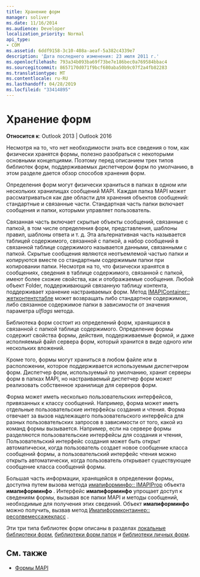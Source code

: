 ```yaml
---
title: Хранение форм
manager: soliver
ms.date: 11/16/2014
ms.audience: Developer
localization_priority: Normal
api_type:
- COM
ms.assetid: 6ddf9158-3c10-408a-aeaf-5a382c4339e7
description: 'Дата последнего изменения: 23 июля 2011 г.'
ms.openlocfilehash: 793a34b093ba69f73be7e186bec0a769584bbac4
ms.sourcegitcommit: 8657170d071f9bcf680aba50b9c07f2a4fb82283
ms.translationtype: MT
ms.contentlocale: ru-RU
ms.lasthandoff: 04/28/2019
ms.locfileid: "33414895"
---
```

# <a name="form-storage"></a>Хранение форм

**Относится к**: Outlook 2013 | Outlook 2016 
  
Несмотря на то, что нет необходимости знать все сведения о том, как физически хранятся формы, полезно разобраться с некоторыми основными концепциями. Поэтому перед описанием трех типов библиотек форм, поддерживаемых диспетчером форм по умолчанию, в этом разделе дается обзор способов хранения форм.
  
Определения форм могут физически храниться в папках в одном или нескольких хранилищах сообщений MAPI. Каждая папка MAPI может рассматриваться как две области для хранения объектов сообщений: стандартные и связанные части. Стандартная часть папки включает сообщения и папки, которыми управляет пользователь.
  
Связанная часть включает скрытые объекты сообщений, связанные с папкой, в том числе определения форм, представления, шаблоны правил, шаблоны ответа и т. д. Эта альтернативная часть называется таблицей содержимого, связанной с папкой, а набор сообщений в связанной таблице содержимого называется данными, связанными с папкой. Скрытые сообщения являются неотъемлемой частью папки и копируются вместе со стандартным содержимым папки при копировании папки. Несмотря на то, что физически хранятся в сообщениях, сведения в таблице содержимого, связанной с папкой, имеют более схожие свойства, как и отображаемые сообщения. Любой объект Folder, поддерживающий связанную таблицу контента, поддерживает хранение настраиваемых форм. Метод [IMAPIContainer:: жетконтентстабле](imapicontainer-getcontentstable.md) может возвращать либо стандартное содержимое, либо связанное содержимое папки в зависимости от значения параметра _ulflags_ метода. 
  
Библиотека форм состоит из определений форм, хранящихся в связанной с папкой таблице содержимого. Определение формы содержит свойства формы, действия, поддерживаемые формой, и даже исполняемый файл сервера форм, который хранится в виде одного или нескольких вложений.
  
Кроме того, формы могут храниться в любом файле или в расположении, которое поддерживается используемым диспетчером форм. Диспетчер форм, используемый по умолчанию, хранит серверы форм в папках MAPI, но настраиваемый диспетчер форм может реализовать собственное хранилище для серверов форм.
  
Форма может иметь несколько пользовательских интерфейсов, привязанных к классу сообщений. Например, форма может иметь отдельные пользовательские интерфейсы создания и чтения. Форма отвечает за вызов надлежащего пользовательского интерфейса для разных пользовательских запросов в зависимости от того, какой из команд формы вызывается. Например, если на сервере формы разделяются пользовательские интерфейсы для создания и чтения, Пользовательский интерфейс создания может быть открыт автоматически, когда пользователь создает новое сообщение класса сообщений формы, а пользовательский интерфейс чтения можно открыть автоматически, когда пользователь открывает существующее сообщение класса сообщений формы.
  
Большая часть информации, хранящейся в определении формы, доступна путем вызова метода [имапиформинфо:: IMAPIProp](imapiforminfoimapiprop.md) объекта **имапиформинфо** . Интерфейс **имапиформинфо** упрощает доступ к сведениям формы, вызывая все папки MAPI и методы сообщений, необходимые для получения этих сведений. Объект **имапиформинфо** можно получить, вызвав метод [Имапиформконтаинер:: ресолвемессажекласс](imapiformcontainer-resolvemessageclass.md) . 
  
Эти три типа библиотек форм описаны в разделах [локальные библиотеки форм](local-form-libraries.md), [библиотеки форм папок](folder-form-libraries.md) и [библиотеки личных форм](personal-form-libraries.md).
  
## <a name="see-also"></a>См. также

- [Формы MAPI](mapi-forms.md)

